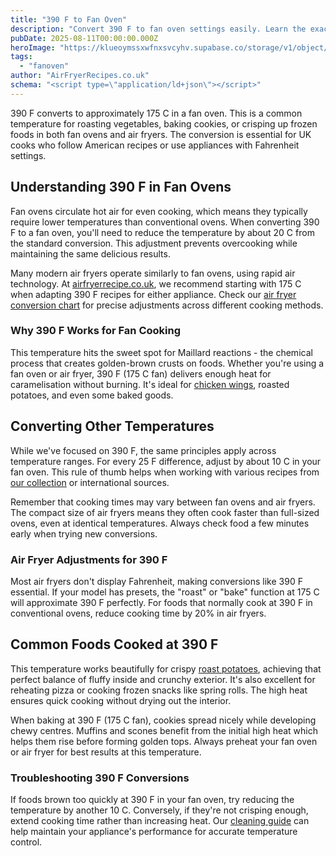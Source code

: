 ```yaml
---
title: "390 F to Fan Oven"
description: "Convert 390 F to fan oven settings easily. Learn the exact temperature and how it compares to air fryer cooking for perfect results every time."
pubDate: 2025-08-11T00:00:00.000Z
heroImage: "https://klueoymssxwfnxsvcyhv.supabase.co/storage/v1/object/public/md/390-f-to-fan-oven-3eeb91d7.png"
tags:
  - "fanoven"
author: "AirFryerRecipes.co.uk"
schema: "<script type=\"application/ld+json\"></script>"
---
```


<p>390 F converts to approximately 175 C in a fan oven. This is a common temperature for roasting vegetables, baking cookies, or crisping up frozen foods in both fan ovens and air fryers. The conversion is essential for UK cooks who follow American recipes or use appliances with Fahrenheit settings.</p>

<h2>Understanding 390 F in Fan Ovens</h2>
<p>Fan ovens circulate hot air for even cooking, which means they typically require lower temperatures than conventional ovens. When converting 390 F to a fan oven, you'll need to reduce the temperature by about 20 C from the standard conversion. This adjustment prevents overcooking while maintaining the same delicious results.</p>
<p>Many modern air fryers operate similarly to fan ovens, using rapid air technology. At <a href=https://www.airfryerrecipe.co.uk>airfryerrecipe.co.uk</a>, we recommend starting with 175 C when adapting 390 F recipes for either appliance. Check our <a href=https://www.airfryerrecipe.co.uk/air-fryer-conversion-chart>air fryer conversion chart</a> for precise adjustments across different cooking methods.</p>

<h3>Why 390 F Works for Fan Cooking</h3>
<p>This temperature hits the sweet spot for Maillard reactions - the chemical process that creates golden-brown crusts on foods. Whether you're using a fan oven or air fryer, 390 F (175 C fan) delivers enough heat for caramelisation without burning. It's ideal for <a href=https://www.airfryerrecipe.co.uk/recipe-category/chicken>chicken wings</a>, roasted potatoes, and even some baked goods.</p>

<h2>Converting Other Temperatures</h2>
<p>While we've focused on 390 F, the same principles apply across temperature ranges. For every 25 F difference, adjust by about 10 C in your fan oven. This rule of thumb helps when working with various recipes from <a href=https://www.airfryerrecipe.co.uk/recipes>our collection</a> or international sources.</p>
<p>Remember that cooking times may vary between fan ovens and air fryers. The compact size of air fryers means they often cook faster than full-sized ovens, even at identical temperatures. Always check food a few minutes early when trying new conversions.</p>

<h3>Air Fryer Adjustments for 390 F</h3>
<p>Most air fryers don't display Fahrenheit, making conversions like 390 F essential. If your model has presets, the "roast" or "bake" function at 175 C will approximate 390 F perfectly. For foods that normally cook at 390 F in conventional ovens, reduce cooking time by 20% in air fryers.</p>

<h2>Common Foods Cooked at 390 F</h2>
<p>This temperature works beautifully for crispy <a href=https://www.airfryerrecipe.co.uk/recipe-category/potatoes>roast potatoes</a>, achieving that perfect balance of fluffy inside and crunchy exterior. It's also excellent for reheating pizza or cooking frozen snacks like spring rolls. The high heat ensures quick cooking without drying out the interior.</p>
<p>When baking at 390 F (175 C fan), cookies spread nicely while developing chewy centres. Muffins and scones benefit from the initial high heat which helps them rise before forming golden tops. Always preheat your fan oven or air fryer for best results at this temperature.</p>

<h3>Troubleshooting 390 F Conversions</h3>
<p>If foods brown too quickly at 390 F in your fan oven, try reducing the temperature by another 10 C. Conversely, if they're not crisping enough, extend cooking time rather than increasing heat. Our <a href=https://www.airfryerrecipe.co.uk/air-fryer-cleaner>cleaning guide</a> can help maintain your appliance's performance for accurate temperature control.</p>